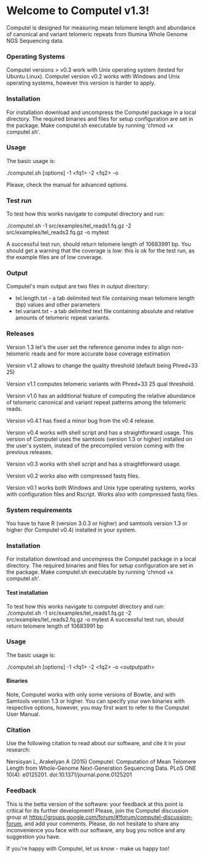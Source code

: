 # Welcome to Computel v1.3! 

Computel is designed for measuring mean telomere length and abundance of canonical and variant telomeric repeats from Illumina Whole Genome NGS Sequencing data.
 
### Operating Systems
Computel versions > v0.3 work with Unix operating system (tested for Ubuntu Linux). Computel version v0.2 works with Windows and Unix operating systems, however this version is harder to apply.

### Installation

For installation download and uncompress the Computel package in a local directory. The required binaries and files for setup configuration are set in the package.
Make computel.sh executable by running 'chmod +x computel.sh'. 

### Usage 
The basic usage is:

./computel.sh [options] -1 \<fq1\> -2 \<fq2\> -o <outputpath> 

Please, check the manual for advanced options.
  
### Test run
To test how this works navigate to computel directory and run:

./computel.sh -1 src/examples/tel_reads1.fq.gz -2 src/examples/tel_reads2.fq.gz -o mytest

A successful test run, should return telomere length of 10683991 bp.
You should get a warning that the coverage is low: this is ok for the test run, as the example files are of low coverage. 

### Output
Computel's main output are two files in output directory: 
  - tel.length.txt - a tab delimited text file containing mean telomere length (bp) values and other parameters
  - tel.variant.txt - a tab delimited text file containing absolute and relative amounts of telomeric repeat variants. 
  
### Releases

Version 1.3 let's the user set the reference genome index to align non-telomeric reads and for more accurate base coverage estimation 
    
Version v1.2 allows to change the quality threshold (default being Phred+33 25)

Version v1.1 computes telomeric variants with Phred+33 25 qual threshold. 

Version v1.0 has an additional feature of computing the relative abundance of telomeric canonical and variant repeat patterns among the telomeric reads. 

Version v0.4.1 has fixed a minor bug from the v0.4 release. 

Version v0.4 works with shell script and has a straightforward usage. This version of Computel uses the samtools (version 1.3 or higher) installed on the user's system, instead of the precompiled version coming with the previous releases. 

Version v0.3 works with shell script and has a straightforward usage.  

Version v0.2 works also with compressed fastq files.

Version v0.1 works both Windows and Unix type operating systems, works with configuration files and Rscript. Works also with compressed fastq files.

### System requirements
You have to have R (version 3.0.3 or higher) and samtools version 1.3 or higher (for Computel v0.4) installed in your system. 

### Installation
For installation download and uncompress the Computel package in a local directory. The required binaries and files for setup configuration are set in the package.
Make computel.sh executable by running 'chmod +x computel.sh'. 

#### Test installation
To test how this works navigate to computel directory and run:
./computel.sh -1 src/examples/tel_reads1.fq.gz -2 src/examples/tel_reads2.fq.gz -o mytest
A successful test run, should return telomere length of 10683991 bp

### Usage 
The basic usage is:

./computel.sh [options] -1 \<fq1\> -2 \<fq2\> -o \<outputpath\> 


#### Binaries
Note, Computel works with only some versions of Bowtie, and with Samtools version 1.3 or higher. You can specify your own binaries with respective options, however, you may first want to refer to the Computel User Manual. 

### Citation
Use the following citation to read about our software, and cite it in your research:

Nersisyan L, Arakelyan A (2015) Computel: Computation of Mean Telomere Length from Whole-Genome Next-Generation Sequencing Data. PLoS ONE 10(4): e0125201. doi:10.1371/journal.pone.0125201


### Feedback 
This is the betta version of the software: your feedback at this point is critical for its further development! 
Please, join the Computel discussion group at https://groups.google.com/forum/#!forum/computel-discussion-forum, and add your comments. Please, do not hesitate to share any inconvenience you face with our software, any bug you notice and any suggestion you have. 

If you're happy with Computel, let us know - make us happy too! 
